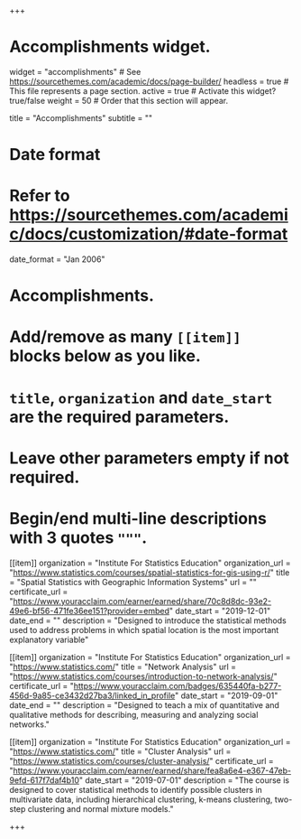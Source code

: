 +++
# Accomplishments widget.
widget = "accomplishments"  # See https://sourcethemes.com/academic/docs/page-builder/
headless = true  # This file represents a page section.
active = true  # Activate this widget? true/false
weight = 50  # Order that this section will appear.

title = "Accomplish&shy;ments"
subtitle = ""

# Date format
#   Refer to https://sourcethemes.com/academic/docs/customization/#date-format
date_format = "Jan 2006"

# Accomplishments.
#   Add/remove as many `[[item]]` blocks below as you like.
#   `title`, `organization` and `date_start` are the required parameters.
#   Leave other parameters empty if not required.
#   Begin/end multi-line descriptions with 3 quotes `"""`.

[[item]]
  organization = "Institute For Statistics Education"
  organization_url = "https://www.statistics.com/courses/spatial-statistics-for-gis-using-r/"
  title = "Spatial Statistics with Geographic Information Systems"
  url = ""
  certificate_url = "https://www.youracclaim.com/earner/earned/share/70c8d8dc-93e2-49e6-bf56-471fe36ee151?provider=embed"
  date_start = "2019-12-01"
  date_end = ""
  description = "Designed to introduce the statistical methods used to address problems in which spatial location is the most important explanatory variable"

[[item]]
  organization = "Institute For Statistics Education"
  organization_url = "https://www.statistics.com/"
  title = "Network Analysis"
  url = "https://www.statistics.com/courses/introduction-to-network-analysis/"
  certificate_url = "https://www.youracclaim.com/badges/635440fa-b277-456d-9a85-ce3432d27ba3/linked_in_profile"
  date_start = "2019-09-01"
  date_end = ""
  description = "Designed to teach a mix of quantitative and qualitative methods for describing, measuring and analyzing social networks."
  
[[item]]
  organization = "Institute For Statistics Education"
  organization_url = "https://www.statistics.com/"
  title = "Cluster Analysis"
  url = "https://www.statistics.com/courses/cluster-analysis/"
  certificate_url = "https://www.youracclaim.com/earner/earned/share/fea8a6e4-e367-47eb-9efd-617f7daf4b10"
  date_start = "2019-07-01"
  description = "The course is designed to cover statistical methods to identify possible clusters in multivariate data, including hierarchical clustering, k-means clustering, two-step clustering and normal mixture models."

+++
